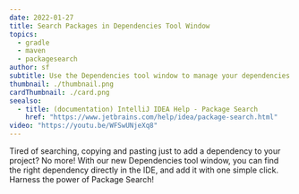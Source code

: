 ```yaml
---
date: 2022-01-27
title: Search Packages in Dependencies Tool Window
topics:
  - gradle
  - maven
  - packagesearch
author: sf
subtitle: Use the Dependencies tool window to manage your dependencies
thumbnail: ./thumbnail.png
cardThumbnail: ./card.png
seealso:
  - title: (documentation) IntelliJ IDEA Help - Package Search
    href: "https://www.jetbrains.com/help/idea/package-search.html"
video: "https://youtu.be/WFSwUNjeXq8"
---
```


Tired of searching, copying and pasting just to add a dependency to your project? No more! With our new Dependencies tool window, you can find the right dependency directly in the IDE, and add it with one simple click. Harness the power of Package Search!
